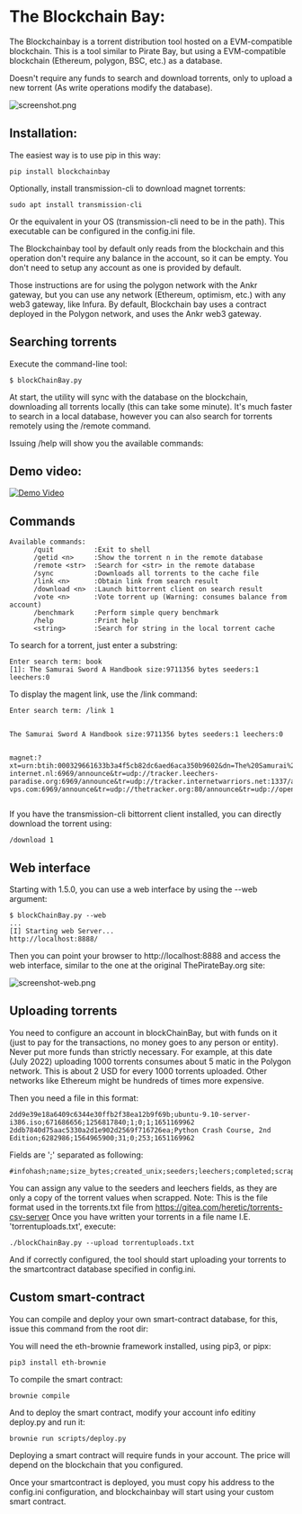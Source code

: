 # The Blockchain Bay:

The Blockchainbay is a torrent distribution tool hosted on a EVM-compatible blockchain.
This is a tool similar to Pirate Bay, but using a EVM-compatible blockchain (Ethereum, polygon, BSC, etc.) as a database.

Doesn't require any funds to search and download torrents, only to upload a new torrent (As write operations modify the database).

![screenshot.png](https://github.com/ortegaalfredo/blockchainbay/blob/main/screenshot.png?raw=true)

## Installation:

The easiest way is to use pip in this way:

```
pip install blockchainbay
```

Optionally, install transmission-cli to download magnet torrents:

```
sudo apt install transmission-cli
```

Or the equivalent in your OS (transmission-cli need to be in the path). This executable can be configured in the config.ini file.


The Blockchainbay tool by default only reads from the blockchain and this operation don't require any balance in the account, so it can be empty. You don't need to setup any account as one is provided by default.

Those instructions are for using the polygon network with the Ankr gateway, but you can use any network (Ethereum, optimism, etc.) with any web3 gateway, like Infura. By default, Blockchain bay uses a contract deployed in the Polygon network, and uses the Ankr web3 gateway.

## Searching torrents

Execute the command-line tool:

```
$ blockChainBay.py
```
At start, the utility will sync with the database on the blockchain, downloading all torrents locally (this can take some minute). It's much faster to search in a local database, however you can also search for torrents remotely using the /remote command.

Issuing /help will show you the available commands:


## Demo video:

[![Demo Video](http://img.youtube.com/vi/g0w4zcT-RLE/0.jpg)](https://www.youtube.com/watch?v=g0w4zcT-RLE "BlockchainBay demo")


## Commands

```
Available commands:
      /quit          :Exit to shell
      /getid <n>     :Show the torrent n in the remote database
      /remote <str>  :Search for <str> in the remote database
      /sync          :Downloads all torrents to the cache file
      /link <n>      :Obtain link from search result
      /download <n>  :Launch bittorrent client on search result
      /vote <n>      :Vote torrent up (Warning: consumes balance from account)
      /benchmark     :Perform simple query benchmark
      /help          :Print help
      <string>       :Search for string in the local torrent cache
```

To search for a torrent, just enter a substring:

```
Enter search term: book
[1]: The Samurai Sword A Handbook size:9711356 bytes seeders:1 leechers:0
```

To display the magent link, use the /link <index> command:

```
Enter search term: /link 1


The Samurai Sword A Handbook size:9711356 bytes seeders:1 leechers:0


magnet:?xt=urn:btih:000329661633b3a4f5cb82dc6aed6aca350b9602&dn=The%20Samurai%20Sword%20A%20Handbook&tr=udp://tracker.coppersurfer.tk:6969/announce&tr=udp://tracker.open-internet.nl:6969/announce&tr=udp://tracker.leechers-paradise.org:6969/announce&tr=udp://tracker.internetwarriors.net:1337/announce&tr=udp://tracker.opentrackr.org:1337/announce&tr=udp://9.rarbg.to:2710/announce&tr=udp://9.rarbg.me:2710/announce&tr=http://tracker3.itzmx.com:6961/announce&tr=http://tracker1.itzmx.com:8080/announce&tr=udp://exodus.desync.com:6969/announce&tr=udp://explodie.org:6969/announce&tr=udp://ipv4.tracker.harry.lu:80/announce&tr=udp://denis.stalker.upeer.me:6969/announce&tr=udp://tracker.torrent.eu.org:451/announce&tr=udp://tracker.tiny-vps.com:6969/announce&tr=udp://thetracker.org:80/announce&tr=udp://open.demonii.si:1337/announce&tr=udp://tracker4.itzmx.com:2710/announce&tr=udp://tracker.cyberia.is:6969/announce&tr=udp://retracker.netbynet.ru:2710/announce


```

If you have the transmission-cli  bittorrent client installed, you can directly download the torrent using:

```
/download 1
```

## Web interface

Starting with 1.5.0, you can use a web interface by using the --web argument:

```
$ blockChainBay.py --web
...
[I] Starting web Server...
http://localhost:8888/

```

Then you can point your browser to http://localhost:8888 and access the web interface, similar to the one at the original ThePirateBay.org site:

![screenshot-web.png](https://github.com/ortegaalfredo/blockchainbay/blob/main/screenshot-web.png?raw=true)


## Uploading torrents

You need to configure an account in blockChainBay, but with funds on it (just to pay for the transactions, no money goes to any person or entity). 
Never put more funds than strictly necessary. For example, at this date (July 2022) uploading 1000 torrents consumes about 5 matic in the Polygon network. This is about 2 USD for every 1000 torrents uploaded. Other networks like  Ethereum might be hundreds of times more expensive.

Then you need a file in this format:

```
2dd9e39e18a6409c6344e30ffb2f38ea12b9f69b;ubuntu-9.10-server-i386.iso;671686656;1256817840;1;0;1;1651169962
2ddb7840d75aac5330a2d1e902d2569f716726ea;Python Crash Course, 2nd Edition;6282986;1564965900;31;0;253;1651169962
```

Fields are ';' separated as following:

```
#infohash;name;size_bytes;created_unix;seeders;leechers;completed;scraped_date
```

You can assign any value to the seeders and leechers fields, as they are only a copy of the torrent values when scrapped.
Note: This is the file format used in the torrents.txt file from https://gitea.com/heretic/torrents-csv-server
Once you have written your torrents in a file name I.E. 'torrentuploads.txt', execute:

```
./blockChainBay.py --upload torrentuploads.txt
```

And if correctly configured, the tool should start uploading your torrents to the smartcontract database specified in config.ini.

## Custom smart-contract

You can compile and deploy your own smart-contract database, for this, issue this command from the root dir:

You will need the eth-brownie framework installed, using pip3, or pipx:

```
pip3 install eth-brownie
```

To compile the smart contract:

```
brownie compile
```

And to deploy the smart contract, modify your account info editiny deploy.py and run it:

```
brownie run scripts/deploy.py
```

Deploying a smart contract will require funds in your account. The price will depend on the blockchain that you configured.

Once your smartcontract is deployed, you must copy his address to the config.ini configuration, and blockchainbay will start using your custom smart contract.

